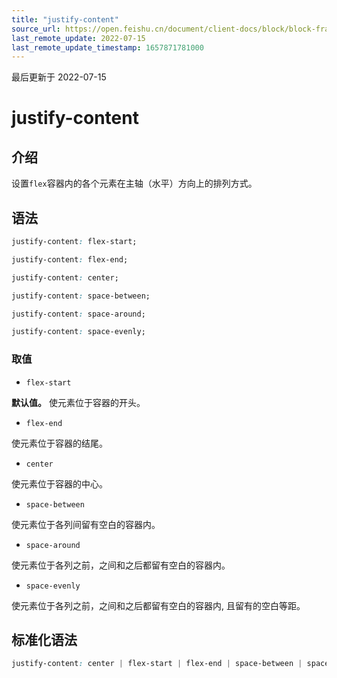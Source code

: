 ```yaml
---
title: "justify-content"
source_url: https://open.feishu.cn/document/client-docs/block/block-frame/code-components-and-structure/view-layer/ttss/attributes/flexbox/justify-content
last_remote_update: 2022-07-15
last_remote_update_timestamp: 1657871781000
---
```

最后更新于 2022-07-15

# justify-content

## 介绍

设置`flex`容器内的各个元素在主轴（水平）方向上的排列方式。

## 语法

```css
justify-content: flex-start;

justify-content: flex-end;

justify-content: center;

justify-content: space-between;

justify-content: space-around;

justify-content: space-evenly;
```

### 取值

-   `flex-start`

**默认值。** 使元素位于容器的开头。

-   `flex-end`

使元素位于容器的结尾。

-   `center`

使元素位于容器的中心。

-   `space-between`

使元素位于各列间留有空白的容器内。

-   `space-around`

使元素位于各列之前，之间和之后都留有空白的容器内。

-   `space-evenly`

使元素位于各列之前，之间和之后都留有空白的容器内, 且留有的空白等距。

## 标准化语法

```css
justify-content: center | flex-start | flex-end | space-between | space-around | space-evenly
```
